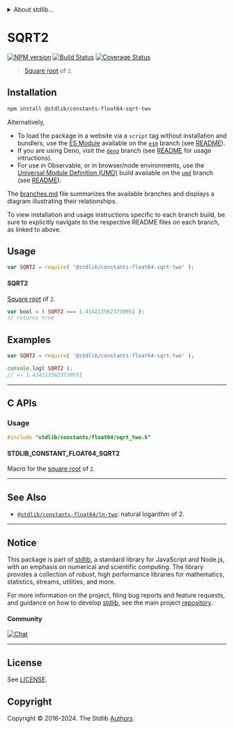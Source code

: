 <!--

@license Apache-2.0

Copyright (c) 2018 The Stdlib Authors.

Licensed under the Apache License, Version 2.0 (the "License");
you may not use this file except in compliance with the License.
You may obtain a copy of the License at

   http://www.apache.org/licenses/LICENSE-2.0

Unless required by applicable law or agreed to in writing, software
distributed under the License is distributed on an "AS IS" BASIS,
WITHOUT WARRANTIES OR CONDITIONS OF ANY KIND, either express or implied.
See the License for the specific language governing permissions and
limitations under the License.

-->


<details>
  <summary>
    About stdlib...
  </summary>
  <p>We believe in a future in which the web is a preferred environment for numerical computation. To help realize this future, we've built stdlib. stdlib is a standard library, with an emphasis on numerical and scientific computation, written in JavaScript (and C) for execution in browsers and in Node.js.</p>
  <p>The library is fully decomposable, being architected in such a way that you can swap out and mix and match APIs and functionality to cater to your exact preferences and use cases.</p>
  <p>When you use stdlib, you can be absolutely certain that you are using the most thorough, rigorous, well-written, studied, documented, tested, measured, and high-quality code out there.</p>
  <p>To join us in bringing numerical computing to the web, get started by checking us out on <a href="https://github.com/stdlib-js/stdlib">GitHub</a>, and please consider <a href="https://opencollective.com/stdlib">financially supporting stdlib</a>. We greatly appreciate your continued support!</p>
</details>

# SQRT2

[![NPM version][npm-image]][npm-url] [![Build Status][test-image]][test-url] [![Coverage Status][coverage-image]][coverage-url] <!-- [![dependencies][dependencies-image]][dependencies-url] -->

> [Square root][@stdlib/math/base/special/sqrt] of `2`.

<section class="installation">

## Installation

```bash
npm install @stdlib/constants-float64-sqrt-two
```

Alternatively,

-   To load the package in a website via a `script` tag without installation and bundlers, use the [ES Module][es-module] available on the [`esm`][esm-url] branch (see [README][esm-readme]).
-   If you are using Deno, visit the [`deno`][deno-url] branch (see [README][deno-readme] for usage intructions).
-   For use in Observable, or in browser/node environments, use the [Universal Module Definition (UMD)][umd] build available on the [`umd`][umd-url] branch (see [README][umd-readme]).

The [branches.md][branches-url] file summarizes the available branches and displays a diagram illustrating their relationships.

To view installation and usage instructions specific to each branch build, be sure to explicitly navigate to the respective README files on each branch, as linked to above.

</section>

<section class="usage">

## Usage

```javascript
var SQRT2 = require( '@stdlib/constants-float64-sqrt-two' );
```

#### SQRT2

[Square root][@stdlib/math/base/special/sqrt] of `2`.

```javascript
var bool = ( SQRT2 === 1.4142135623730951 );
// returns true
```

</section>

<!-- /.usage -->

<section class="examples">

## Examples

<!-- TODO: better example -->

<!-- eslint no-undef: "error" -->

```javascript
var SQRT2 = require( '@stdlib/constants-float64-sqrt-two' );

console.log( SQRT2 );
// => 1.4142135623730951
```

</section>

<!-- /.examples -->

<!-- C interface documentation. -->

* * *

<section class="c">

## C APIs

<!-- Section to include introductory text. Make sure to keep an empty line after the intro `section` element and another before the `/section` close. -->

<section class="intro">

</section>

<!-- /.intro -->

<!-- C usage documentation. -->

<section class="usage">

### Usage

```c
#include "stdlib/constants/float64/sqrt_two.h"
```

#### STDLIB_CONSTANT_FLOAT64_SQRT2

Macro for the [square root][@stdlib/math/base/special/sqrt] of `2`.

</section>

<!-- /.usage -->

<!-- C API usage notes. Make sure to keep an empty line after the `section` element and another before the `/section` close. -->

<section class="notes">

</section>

<!-- /.notes -->

<!-- C API usage examples. -->

<section class="examples">

</section>

<!-- /.examples -->

</section>

<!-- /.c -->

<!-- Section for related `stdlib` packages. Do not manually edit this section, as it is automatically populated. -->

<section class="related">

* * *

## See Also

-   <span class="package-name">[`@stdlib/constants-float64/ln-two`][@stdlib/constants/float64/ln-two]</span><span class="delimiter">: </span><span class="description">natural logarithm of 2.</span>

</section>

<!-- /.related -->

<!-- Section for all links. Make sure to keep an empty line after the `section` element and another before the `/section` close. -->


<section class="main-repo" >

* * *

## Notice

This package is part of [stdlib][stdlib], a standard library for JavaScript and Node.js, with an emphasis on numerical and scientific computing. The library provides a collection of robust, high performance libraries for mathematics, statistics, streams, utilities, and more.

For more information on the project, filing bug reports and feature requests, and guidance on how to develop [stdlib][stdlib], see the main project [repository][stdlib].

#### Community

[![Chat][chat-image]][chat-url]

---

## License

See [LICENSE][stdlib-license].


## Copyright

Copyright &copy; 2016-2024. The Stdlib [Authors][stdlib-authors].

</section>

<!-- /.stdlib -->

<!-- Section for all links. Make sure to keep an empty line after the `section` element and another before the `/section` close. -->

<section class="links">

[npm-image]: http://img.shields.io/npm/v/@stdlib/constants-float64-sqrt-two.svg
[npm-url]: https://npmjs.org/package/@stdlib/constants-float64-sqrt-two

[test-image]: https://github.com/stdlib-js/constants-float64-sqrt-two/actions/workflows/test.yml/badge.svg?branch=v0.2.1
[test-url]: https://github.com/stdlib-js/constants-float64-sqrt-two/actions/workflows/test.yml?query=branch:v0.2.1

[coverage-image]: https://img.shields.io/codecov/c/github/stdlib-js/constants-float64-sqrt-two/main.svg
[coverage-url]: https://codecov.io/github/stdlib-js/constants-float64-sqrt-two?branch=main

<!--

[dependencies-image]: https://img.shields.io/david/stdlib-js/constants-float64-sqrt-two.svg
[dependencies-url]: https://david-dm.org/stdlib-js/constants-float64-sqrt-two/main

-->

[chat-image]: https://img.shields.io/gitter/room/stdlib-js/stdlib.svg
[chat-url]: https://app.gitter.im/#/room/#stdlib-js_stdlib:gitter.im

[stdlib]: https://github.com/stdlib-js/stdlib

[stdlib-authors]: https://github.com/stdlib-js/stdlib/graphs/contributors

[umd]: https://github.com/umdjs/umd
[es-module]: https://developer.mozilla.org/en-US/docs/Web/JavaScript/Guide/Modules

[deno-url]: https://github.com/stdlib-js/constants-float64-sqrt-two/tree/deno
[deno-readme]: https://github.com/stdlib-js/constants-float64-sqrt-two/blob/deno/README.md
[umd-url]: https://github.com/stdlib-js/constants-float64-sqrt-two/tree/umd
[umd-readme]: https://github.com/stdlib-js/constants-float64-sqrt-two/blob/umd/README.md
[esm-url]: https://github.com/stdlib-js/constants-float64-sqrt-two/tree/esm
[esm-readme]: https://github.com/stdlib-js/constants-float64-sqrt-two/blob/esm/README.md
[branches-url]: https://github.com/stdlib-js/constants-float64-sqrt-two/blob/main/branches.md

[stdlib-license]: https://raw.githubusercontent.com/stdlib-js/constants-float64-sqrt-two/main/LICENSE

[@stdlib/math/base/special/sqrt]: https://github.com/stdlib-js/math-base-special-sqrt

<!-- <related-links> -->

[@stdlib/constants/float64/ln-two]: https://github.com/stdlib-js/constants-float64-ln-two

<!-- </related-links> -->

</section>

<!-- /.links -->
